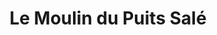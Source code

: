 ---
title: "Le Moulin du Puits Salé"
url: /saint-martin-de-re/le-moulin-du-puits-sale/
shop: Feinkost
---